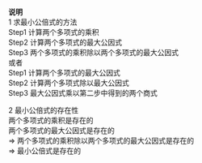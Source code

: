 **说明**  
1 求最小公倍式的方法  
Step1 计算两个多项式的乘积  
Step2 计算两个多项式的最大公因式  
Step3 两个多项式的乘积除以两个多项式的最大公因式  
或者  
Step1 计算两个多项式的最大公因式  
Step2 计算两个多项式除以最大公因式  
Step3 最大公因式乘以第二步中得到的两个商式  
  
2 最小公倍式的存在性  
两个多项式的乘积是存在的  
两个多项式的最大公因式是存在的  
 $\Rightarrow$ 两个多项式的乘积除以两个多项式的最大公因式是存在的  
 $\Rightarrow$ 最小公倍式是存在的  
